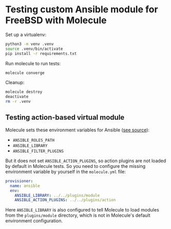 # Testing custom Ansible module for FreeBSD with Molecule

Set up a virtualenv:

```sh
python3 -m venv .venv
source .venv/bin/activate
pip install -r requirements.txt
```

Run molecule to run tests:

```sh
molecule converge
```

Cleanup:

```sh
molecule destroy
deactivate
rm -r .venv
```

## Testing action-based virtual module

Molecule sets these environment variables for Ansible ([see source][env]):

- `ANSIBLE_ROLES_PATH`
- `ANSIBLE_LIBRARY`
- `ANSIBLE_FILTER_PLUGINS`

But it does not set `ANSIBLE_ACTION_PLUGINS`, so action plugins are not loaded
by default in Molecule tests. So you need to configure the missing environment
variable by yourself in the `molecule.yml` file:

```yaml
provisioner:
  name: ansible
  env:
    ANSIBLE_LIBRARY: ../../plugins/module
    ANSIBLE_ACTION_PLUGINS: ../../plugins/action
```

Here `ANSIBLE_LIBRARY` is also configured to tell Molecule to load modules from
the `plugins/module` directory, which is not in Molecule's default environment
configuration.

[env]: https://github.com/ansible/molecule/blob/2.20.2/molecule/provisioner/ansible.py#L198
